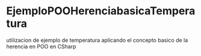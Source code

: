 # EjemploPOOHerenciabasicaTemperatura
utilizacion de ejemplo de temperatura aplicando el concepto basico de la herencia en POO en CSharp

